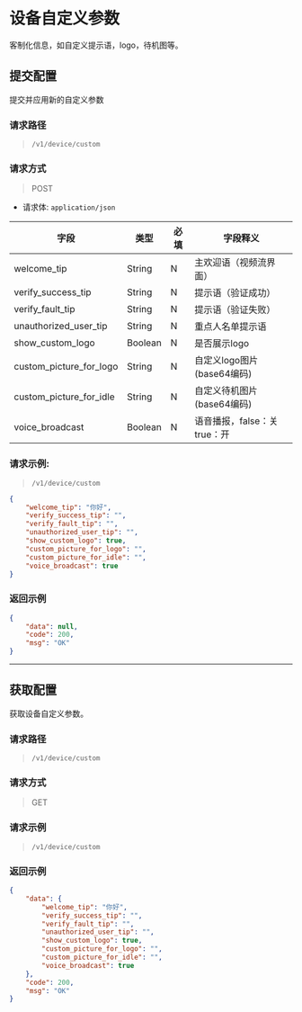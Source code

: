 # 设备自定义参数
客制化信息，如自定义提示语，logo，待机图等。

## 提交配置

提交并应用新的自定义参数

### 请求路径

> `​/v1​/device​/custom`

### 请求方式

> POST

- 请求体: `application/json`

| 字段                    | 类型    | 必填 | 字段释义                    |
| ----------------------- | ------- | ---- | --------------------------- |
| welcome_tip             | String  | N    | 主欢迎语（视频流界面）      |
| verify_success_tip      | String  | N    | 提示语（验证成功）          |
| verify_fault_tip        | String  | N    | 提示语（验证失败）          |
| unauthorized_user_tip   | String  | N    | 重点人名单提示语            |
| show_custom_logo        | Boolean | N    | 是否展示logo                |
| custom_picture_for_logo | String  | N    | 自定义logo图片(base64编码)  |
| custom_picture_for_idle | String  | N    | 自定义待机图片(base64编码)  |
| voice_broadcast         | Boolean | N    | 语音播报，false：关true：开 |

### 请求示例:

> `​/v1​/device​/custom`

```json
{
    "welcome_tip": "你好",
    "verify_success_tip": "",
    "verify_fault_tip": "",
    "unauthorized_user_tip": "",
    "show_custom_logo": true,
    "custom_picture_for_logo": "",
    "custom_picture_for_idle": "",
    "voice_broadcast": true
}
```

### 返回示例

```json
{
    "data": null,
    "code": 200,
    "msg": "OK"
}
```

---

## 获取配置

获取设备自定义参数。

### 请求路径

> `​/v1​/device​/custom`

### 请求方式

> GET

### 请求示例

> `​/v1​/device​/custom`

### 返回示例

```json
{
    "data": {
        "welcome_tip": "你好",
        "verify_success_tip": "",
        "verify_fault_tip": "",
        "unauthorized_user_tip": "",
        "show_custom_logo": true,
        "custom_picture_for_logo": "",
        "custom_picture_for_idle": "",
        "voice_broadcast": true
    },
    "code": 200,
    "msg": "OK"
}
```

